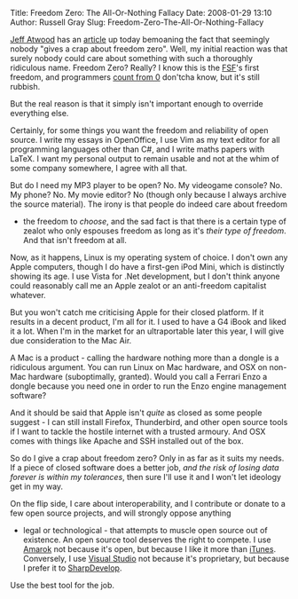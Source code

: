 Title: Freedom Zero: The All-Or-Nothing Fallacy
Date: 2008-01-29 13:10
Author: Russell Gray
Slug: Freedom-Zero-The-All-Or-Nothing-Fallacy

[Jeff Atwood](http://www.codinghorror.com/blog/) has an
[article](http://www.codinghorror.com/blog/archives/001044.html) up
today bemoaning the fact that seemingly nobody "gives a crap about
freedom zero". Well, my initial reaction was that surely nobody could
care about something with such a thoroughly ridiculous name. Freedom
Zero? Really? I know this is the
[FSF](http://www.gnu.org/philosophy/free-sw.html)'s first freedom, and
programmers [count from 0](http://en.wikipedia.org/wiki/0_(number)#Numbering_from_1_or_0.3F...)
don'tcha know, but it's still rubbish.

But the real reason is that it simply isn't important enough to override
everything else.

Certainly, for some things you want the freedom and reliability of open
source. I write my essays in OpenOffice, I use Vim as my text editor for
all programming languages other than C#, and I write maths papers with
LaTeX. I want my personal output to remain usable and not at the whim of
some company somewhere, I agree with all that.

But do I need my MP3 player to be open? No. My videogame console? No. My
phone? No. My movie editor? No (though only because I always archive the
source material). The irony is that people do indeed care about freedom
- the freedom to *choose*, and the sad fact is that there is a certain
type of zealot who only espouses freedom as long as it's *their type of
freedom*. And that isn't freedom at all.

Now, as it happens, Linux is my operating system of choice. I don't own
any Apple computers, though I do have a first-gen iPod Mini, which is
distinctly showing its age. I use Vista for .Net development, but I
don't think anyone could reasonably call me an Apple zealot or an
anti-freedom capitalist whatever.

But you won't catch me criticising Apple for their closed platform. If
it results in a decent product, I'm all for it. I used to have a G4
iBook and liked it a lot. When I'm in the market for an ultraportable
later this year, I will give due consideration to the Mac Air.

A Mac is a product - calling the hardware nothing more than a dongle is
a ridiculous argument. You can run Linux on Mac hardware, and OSX on
non-Mac hardware (suboptimally, granted). Would you call a Ferrari Enzo
a dongle because you need one in order to run the Enzo engine management
software?

And it should be said that Apple isn't *quite* as closed as some people
suggest - I can still install Firefox, Thunderbird, and other open
source tools if I want to tackle the hostile internet with a trusted
armoury. And OSX comes with things like Apache and SSH installed out of
the box.

So do I give a crap about freedom zero? Only in as far as it suits my
needs. If a piece of closed software does a better job, *and the risk of
losing data forever is within my tolerances*, then sure I'll use it and
I won't let ideology get in my way.

On the flip side, I care about interoperability, and I contribute or
donate to a few open source projects, and will strongly oppose anything
- legal or technological - that attempts to muscle open source out of
existence. An open source tool deserves the right to compete. I use
[Amarok](http://amarok.kde.org/) not because it's open, but because I
like it more than [iTunes](http://www.apple.com/itunes/). Conversely, I
use [Visual Studio](http://msdn.microsoft.com/vstudio/) not because it's
proprietary, but because I prefer it to
[SharpDevelop](http://www.icsharpcode.net/OpenSource/SD/).

Use the best tool for the job.
